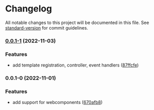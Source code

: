 # Changelog

All notable changes to this project will be documented in this file. See [standard-version](https://github.com/conventional-changelog/standard-version) for commit guidelines.

### [0.0.1-1](https://github.com/sohailalam2/elemental-web/compare/v0.0.1-0...v0.0.1-1) (2022-11-03)

### Features

- add template registration, controller, event handlers ([87ffcfe](https://github.com/sohailalam2/elemental-web/commit/87ffcfe7c3c892a7f7d99212a6a3af7da059ab75))

### 0.0.1-0 (2022-11-01)

### Features

- add support for webcomponents ([670afb8](https://github.com/sohailalam2/elemental-web/commit/670afb8c6af3f58785ef74de118a7fa594f9ef6f))
